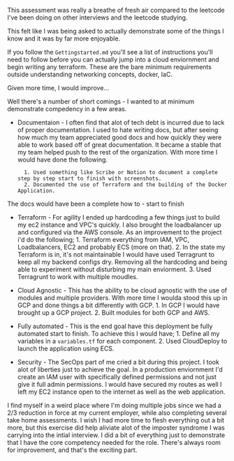 This assessment was really a breathe of fresh air  compared to the leetcode I've been doing on other interviews and the leetcode studying.

 This felt like I was being asked to actually demonstrate some of the things I know and it was by far more enjoyable.

If you follow the `Gettingstarted.md` you'll see a list of instructions you'll need to follow before you can actually jump into a cloud enviornment and begin writing any terraform. These are the bare minimum requirements outside understanding networking concepts, docker, IaC.

Given more time, I would improve... 

Well there's a number of short comings - I wanted to at minimum demonstrate compedency in a few areas.

- Documentaion - I often find that alot of tech debt is incurred due to lack of proper documentation. I used to hate writing docs, but after seeing how much my team appreciated good docs and how quickly they were able to work based off of great documentation. It became a stable that my team helped push to the rest of the organization. With more time I would have done the following.

        1. Used something like Scribe or Notion to document a complete step by step start to finish with screenshots.
        2. Documented the use of Terraform and the building of the Docker Application.
The docs would have been a complete how to - start to finish

- Terraform - For agility I ended up hardcoding a few things just to build my ec2 instance and VPC's quickly. I also brought the loadbalancer up and configured via the AWS console. As an improvement to the project i'd do the following;
        1. Terraform everything from IAM, VPC, Loadbalancers, EC2 and probably ECS (more on that).
        2. In the state my Terraform is in, it's not maintainable I would have used Terragrunt to keep all my backend configs dry. Removing all the hardcoding and being able to experiment without disturbing my main enviorment.
        3. Used Terragrunt to work with multiple moudles.

- Cloud Agnostic - This has the ability to be cloud agnostic with the use of modules and multiple providers. With more time I woulda stood this up in GCP and done things a bit differently with GCP.
        1. In GCP I would have brought up a GCP project. 
        2. Built modules for both GCP and AWS.

- Fully automated - This is the end goal have this deployment be fully automated start to finish. To achieve this I would have;
        1. Define all my variables in a `variables.tf` for each component.
        2. Used CloudDeploy to launch the application using ECS.

- Security - The SecOps part of me cried a bit during this project. I took alot of liberties just to achieve the goal. In a production enviornment I'd create an IAM user with specifically defined permissions and not just give it full admin permissions. I would have secured my routes as well I left my EC2 instance open to the internet as well as the web application. 

I find myself in a weird place where I'm doing multiple jobs since we had a 2/3 reduction in force at my current employer, while also completing several take home assessments. I wish I had more time to flesh everything out a bit more, but this exercise did help aliviate alot of the imposter syndrome I was carrying into the intial interview. I did a bit of everything just to demonstrate that I have the core competency needed for the role. There's always room for improvement, and that's the exciting part.



